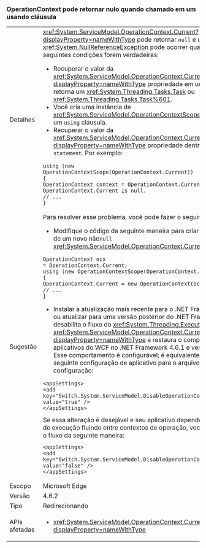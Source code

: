 ### <a name="operationcontextcurrent-may-return-null-when-called-in-a-using-clause"></a>OperationContext pode retornar nulo quando chamado em um usando cláusula

|   |   |
|---|---|
|Detalhes|<xref:System.ServiceModel.OperationContext.Current?displayProperty=nameWithType> pode retornar <code>null</code> e um <xref:System.NullReferenceException> pode ocorrer quando todas as seguintes condições forem verdadeiras:<ul><li>Recuperar o valor da <xref:System.ServiceModel.OperationContext.Current?displayProperty=nameWithType> propriedade em um método que retorna um <xref:System.Threading.Tasks.Task> ou <xref:System.Threading.Tasks.Task%601>.</li><li>Você cria uma instância de <xref:System.ServiceModel.OperationContextScope> do objeto em um <code>using</code> cláusula.</li><li>Recuperar o valor da <xref:System.ServiceModel.OperationContext.Current?displayProperty=nameWithType> propriedade dentro de <code>using statement</code>. Por exemplo:</li></ul><pre><code class="language-csharp">using (new OperationContextScope(OperationContext.Current))&#13;&#10;{&#13;&#10;OperationContext context = OperationContext.Current;      // OperationContext.Current is null.&#13;&#10;// ...&#13;&#10;}&#13;&#10;</code></pre>|
|Sugestão|Para resolver esse problema, você pode fazer o seguinte:<ul><li>Modifique o código da seguinte maneira para criar uma instância de um novo não<code>null</code> <xref:System.ServiceModel.OperationContext.Current%2A> objeto:</li></ul><pre><code class="language-csharp">OperationContext ocx = OperationContext.Current;&#13;&#10;using (new OperationContextScope(OperationContext.Current))&#13;&#10;{&#13;&#10;OperationContext.Current = new OperationContext(ocx.Channel);&#13;&#10;// ...&#13;&#10;}&#13;&#10;</code></pre><ul><li>Instalar a atualização mais recente para o .NET Framework 4.6.2 ou atualizar para uma versão posterior do .NET Framework. Isso desabilita o fluxo do <xref:System.Threading.ExecutionContext> em <xref:System.ServiceModel.OperationContext.Current?displayProperty=nameWithType> e restaura o comportamento de aplicativos do WCF no .NET Framework 4.6.1 e versões anteriores. Esse comportamento é configurável; é equivalente ao adicionar a seguinte configuração de aplicativo para o arquivo de configuração:</li></ul><pre><code class="language-xml">&lt;appSettings&gt;&#13;&#10;&lt;add key=&quot;Switch.System.ServiceModel.DisableOperationContextAsyncFlow&quot; value=&quot;true&quot; /&gt;&#13;&#10;&lt;/appSettings&gt;&#13;&#10;</code></pre>Se essa alteração é desejável e seu aplicativo depende do contexto de execução fluindo entre contextos de operação, você pode habilitar o fluxo da seguinte maneira:<pre><code class="language-xml">&lt;appSettings&gt;&#13;&#10;&lt;add key=&quot;Switch.System.ServiceModel.DisableOperationContextAsyncFlow&quot; value=&quot;false&quot; /&gt;&#13;&#10;&lt;/appSettings&gt;&#13;&#10;</code></pre>|
|Escopo|Microsoft Edge|
|Versão|4.6.2|
|Tipo|Redirecionando|
|APIs afetadas|<ul><li><xref:System.ServiceModel.OperationContext.Current?displayProperty=nameWithType></li></ul>|

